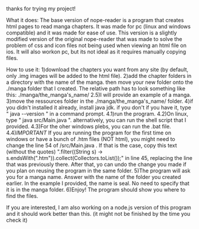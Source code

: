 thanks for trying my project!

What it does: 
The base version of nope-reader is a program that creates html pages to read manga chapters. It was made for pc (linux and windows compatible) and it was made for ease of use. 
This version is a slightly modified version of the original nope-reader that was made to solve the problem of css and icon files not being used when viewing an html file on ios. It will also workon pc, but its not ideal as it requires manually copying files. 


How to use it:
1)download the chapters you want from any site (by default, only .img images will be added to the html file).
2)add the chapter folders in a directory with the name of the manga. then move your new folder onto the ./manga folder that I created. The relative path has to look something like this: ./manga/the_manga's_name/
2.5)I will provide an example of a manga.
3)move the ressources folder in the ./manga/the_manga's_name/ folder.
4)if you didn't installed it already, install java jdk. if you don't if you have it, type " java --version " in  a command prompt.
4.1)run the program.
   4.2)On linux, type " java src/Main.java ". alternatively, you can run the shell script that I provided.
   4.3)For the oher windows plebs, you can run the .bat file.
4.4)*IMPORTANT* If you are running the program for the first time on windows or have a bunch of .htm files (NOT html), you might need to change the line 54 of /src/Main.java . If that is the case, copy this text (without the quotes) ".filter((String s) -> s.endsWith(".htm")).collect(Collectors.toList());" in line 45, replacing the line that was previously there. After that, yo can undo the change you made if you plan on reusing the program in the same folder. 
5)The program will ask you for a manga name. Answer with the name of the folder you created earlier. In the example I provided, the name is seal. No need to specify that it is in the manga folder.
6)Enjoy! The program should show you where to find the files.

If you are interested, I am also working on a node.js version of this program and it should work better than this. (it might not be finished by the time you check it) 
